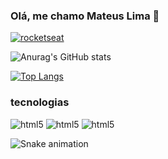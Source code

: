 ### Olá, me chamo Mateus Lima 🏇

[![rocketseat](https://img.shields.io/badge/LinkedIn-0077B5?style=for-the-badge&logo=linkedin&logoColor=white)](https://www.linkedin.com/in/mateus-lima-0b3b82236/)

![Anurag's GitHub stats](https://github-readme-stats.vercel.app/api?username=MateusLaurindo&show_icons=true&theme=radical)

[![Top Langs](https://github-readme-stats.vercel.app/api/top-langs/?username=anuraghazra&layout=compact)](https://github.com/MateusLaurindo/github-readme-stats)

### tecnologias

<div style="display: inline_block">
   <img aling='center' alt='html5' src="https://img.shields.io/badge/CSS-239120?&style=for-the-badge&logo=css3&logoColor=white" >
   <img aling='center' alt='html5' src="https://img.shields.io/badge/HTML-239120?style=for-the-badge&logo=html5&logoColor=white" >
   <img aling='center' alt='html5' src="https://img.shields.io/badge/JavaScript-323330?style=for-the-badge&logo=javascript&logoColor=F7DF1E" >
</div>

![Snake animation](https://github.com/seu-usuário-aqui/seu-usuário-aqui/blob/output/github-contribution-grid-snake.svg)
